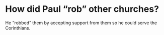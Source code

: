 # How did Paul “rob” other churches?

He “robbed” them by accepting support from them so he could serve the Corinthians.
